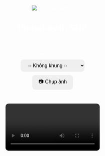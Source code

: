 <!DOCTYPE html>
<html lang="vi">
<head>
  <meta charset="UTF-8" />
  <meta name="viewport" content="width=device-width, initial-scale=1.0"/>
  <title>Photobooth SNP</title>
  <style>
    body {
      margin: 0;
      font-family: sans-serif;
      background: url('https://cdn.saigonnewport.com.vn/uploads/images/2025/05/29/bg-key-visual-run-as-one-2025-01-6838100db8936.png') no-repeat center center fixed;
      background-size: cover;
      color: white;
      display: flex;
      flex-direction: column;
      align-items: center;
    }
    header {
      text-align: center;
      margin: 20px;
    }
    header img {
      max-width: 150px;
    }
    video, canvas {
      width: 100%;
      max-width: 480px;
      border-radius: 10px;
      margin-top: 10px;
    }
    .controls {
      margin: 20px 0;
      display: flex;
      flex-direction: column;
      align-items: center;
      gap: 10px;
    }
    select, button {
      padding: 10px 20px;
      font-size: 16px;
      border-radius: 10px;
      border: none;
      cursor: pointer;
    }
    #download {
      color: #00f0ff;
      display: none;
      margin-top: 10px;
    }
  </style>
</head>
<body>

<header>
  <img src=https://cdn.saigonnewport.com.vn/uploads/images/2025/05/29/logo-run-as-one-2025-01-6838105ac2103.png" alt="Logo Thương hiệu">
  <h1>Photobooth SNP</h1>
</header>

<div class="controls">
  <label for="frameSelect">Chọn khung hình:</label>
  <select id="frameSelect">
    <option value="">-- Không khung --</option>
    <option value="https://cdn.saigonnewport.com.vn/uploads/images/2025/05/29/meet-tribe-06-1-683817714cf39.png">Khung Xanh Dương</option>
    <option value="https://cdn.saigonnewport.com.vn/uploads/images/2025/05/29/meet-tribe-06-1-683817714cf39.png">Khung Hồng</option>
    <option value="https://cdn.saigonnewport.com.vn/uploads/images/2025/05/29/meet-tribe-06-1-683817714cf39.png">Khung Vàng</option>
  </select>
  <button id="snap">📷 Chụp ảnh</button>
  <a id="download" download="photo.png">📥 Tải ảnh</a>
</div>

<video id="video" autoplay playsinline></video>
<canvas id="canvas" style="display:none;"></canvas>

<script>
  const video = document.getElementById('video');
  const canvas = document.getElementById('canvas');
  const ctx = canvas.getContext('2d');
  const snap = document.getElementById('snap');
  const download = document.getElementById('download');
  const frameSelect = document.getElementById('frameSelect');

  let frameImg = null;

  // Bật camera
  navigator.mediaDevices.getUserMedia({ video: true })
    .then(stream => video.srcObject = stream)
    .catch(err => alert("Không thể truy cập camera: " + err));

  // Khi chọn khung
  frameSelect.addEventListener('change', () => {
    const url = frameSelect.value;
    if (!url) {
      frameImg = null;
      return;
    }
    frameImg = new Image();
    frameImg.crossOrigin = "anonymous";
    frameImg.src = url;
  });

  // Chụp ảnh
  snap.addEventListener('click', () => {
    const w = video.videoWidth;
    const h = video.videoHeight;
    canvas.width = w;
    canvas.height = h;
    ctx.drawImage(video, 0, 0, w, h);
    if (frameImg) {
      frameImg.onload = () => {
        ctx.drawImage(frameImg, 0, 0, w, h);
        showDownload();
      };
      if (frameImg.complete) {
        ctx.drawImage(frameImg, 0, 0, w, h);
        showDownload();
      }
    } else {
      showDownload();
    }
  });

  function showDownload() {
    const dataURL = canvas.toDataURL('image/png');
    download.href = dataURL;
    download.style.display = 'inline';
  }
</script>

</body>
</html>
